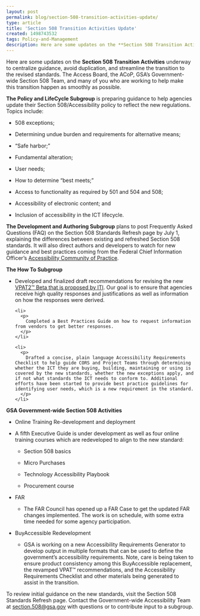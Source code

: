 ```yaml
---
layout: post
permalink: blog/section-508-transition-activities-update/
type: article
title: 'Section 508 Transition Activities Update'
created: 1498743532
tags: Policy-and-Management
description: Here are some updates on the **Section 508 Transition Activities** underway to centralize guidance, avoid duplication, and streamline the transition to the revised standards. The Access Board, the ACoP, GSA&rsquo;s Government-wide Section 508 Team, and many of you who are working to help make this transition happen as smoothly as possible.
---
```


Here are some updates on the **Section 508 Transition Activities** underway to centralize guidance, avoid duplication, and streamline the transition to the revised standards. The Access Board, the ACoP, GSA&rsquo;s Government-wide Section 508 Team, and many of you who are working to help make this transition happen as smoothly as possible.

**The Policy and LifeCycle Subgroup** is preparing guidance to help agencies update their Section 508/Accessibility policy to reflect the new regulations. Topics include:

  * 508 exceptions;

  * Determining undue burden and requirements for alternative means;

  * &ldquo;Safe harbor;&rdquo;

  * Fundamental alteration;

  * User needs;

  * How to determine &ldquo;best meets;&rdquo;

  * Access to functionality as required by 501 and 504 and 508;

  * Accessibility of electronic content; and

  * Inclusion of accessibility in the ICT lifecycle.&nbsp;

**The Development and Authoring Subgroup**&nbsp;plans to post Frequently Asked Questions (FAQ) on the Section 508 Standards Refresh page by July 1, explaining the differences between existing and refreshed Section 508 standards. It will also direct authors and developers to watch for new guidance and best practices coming from the Federal Chief Information Officer&rsquo;s [Accessibility Community of Practice][1].

<div>
  <p>
    <strong>The How To Subgroup</strong>
  </p>
  
  <ul>
    <li>
      <p>
        Developed and finalized draft recommendations for revising the new <a href="https://www.itic.org/dotAsset/16a63f08-30ea-4f5d-997f-5c095aa3d345.docm">VPAT2&trade; Beta that is proposed by ITI</a>. Our goal is to ensure that agencies receive high quality responses and justifications as well as information on how the responses were derived.
      </p>
    </li>
    
    <li>
      <p>
        Completed a Best Practices Guide on how to request information from vendors to get better responses.
      </p>
    </li>
    
    <li>
      <p>
        Drafted a concise, plain language Accessibility Requirements Checklist to help guide CORS and Project Teams through determining whether the ICT they are buying, building, maintaining or using is covered by the new standards, whether the new exceptions apply, and if not what standards the ICT needs to conform to. Additional efforts have been started to provide best practice guidelines for identifying user needs, which is a new requirement in the standard.
      </p>
    </li>
  </ul>
</div>

**GSA Government-wide Section 508 Activities**

  * Online Training Re-development and deployment

  * A fifth Executive Guide is under development as well as four online training courses which are redeveloped to align to the new standard:
    
      * Section 508 basics
    
      * Micro Purchases
    
      * Technology Accessibility Playbook
    
      * Procurement course

  * FAR
    
      * The FAR Council has opened up a FAR Case to get the updated FAR changes implemented. The work is on schedule, with some extra time needed for some agency participation.

  * BuyAccessible Redevelopment
    
      * GSA is working on a new Accessibility Requirements Generator to develop output in multiple formats that can be used to define the government&rsquo;s accessibility requirements. Note, care is being taken to ensure product consistency among this BuyAccessible replacement, the revamped VPAT&trade; recommendations, and the Accessibility Requirements Checklist and other materials being generated to assist in the transition.

To review initial guidance on the new standards, visit the Section 508 Standards Refresh page. Contact the Government-wide Accessibility Team at <section.508@gsa.gov> with questions or to contribute input to a subgroup.

 [1]: https://www.cio.gov/about/accessibility-cop/